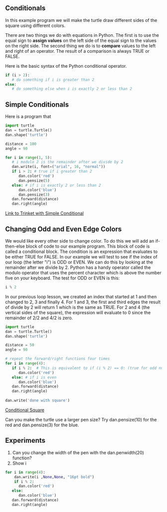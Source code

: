 ## Conditionals

In this example program we will make the turtle draw
different sides of the square using different colors.

There are two things we do with equations in Python.  The first is to use the equal sign to **assign values** on the left side of the equal sign to the values on the right side.  The second thing we do is to **compare** values to the left and right of an operator.  The result of a comparison is always TRUE or FALSE.

Here is the basic syntax of the Python conditional operator.

```py
if (i > 2):
   # do something if i is greater than 2
else:
   # do something else when i is exactly 2 or less than 2
```

## Simple Conditionals
Here is a program that 

```py
import turtle
dan = turtle.Turtle()
dan.shape('turtle')

distance = 100
angle = 90

for i in range(1, 5):
   # i modulo 2 is the remainder after we divide by 2
   dan.write(i, font=("arial", 16, "normal"))
   if i > 2: # true if i greater than 2
      dan.color('red')
      dan.pensize(5)
   else: # if i is exactly 2 or less than 2
      dan.color('blue')
      dan.pensize(3)
   dan.forward(distance)
   dan.right(angle)
```

[Link to Trinket with Simple Conditional](https://trinket.io/python/db5978a312)

## Changing Odd and Even Edge Colors
We would like every other side to change color.  To do this we will add an if-then-else block of code to our example program.  This block of code is called a conditional block.  The condition is an expression that evaluates to be either TRUE for FALSE.  In our example we will test to see if the index of our loop (the letter "i") is ODD or EVEN.  We can do this by looking at the remainder after we divide by 2.  Python has a handy operator called the modulo operator that uses the percent character which is above the number five on your keyboard.  The test for ODD or EVEN is this:

```py
i % 2
```

In our previous loop lesson, we created an index that started at 1 and then changed to 2, 3 and finally 4.  For 1 and 3, the first and third edges the result of divide by 2 will return 1 which is the same as TRUE.  For 2 and 4 (the vertical sides of the square), the expression will evaluate to 0 since the remainder of 2/2 and 4/2 is zero. 

```py
import turtle
dan = turtle.Turtle()
dan.shape('turtle')

distance = 50
angle = 90

# repeat the forward/right functions four times
for i in range(4):
   if i % 2:  # This is equivalent to if (i % 2) == 0: (true for odd numbers)
      dan.color('red')
   else: # if i is even
      dan.color('blue')
   dan.forward(distance)
   dan.right(angle)
   
dan.write('done with square')
```

[Conditional Square](https://trinket.io/library/trinkets/5b18dc55c6)

Can you make the turtle use a larger pen size?  Try dan.pensize(10) for the red and dan.pensize(3) for the blue.

## Experiments
1. Can you change the width of the pen with the dan.penwidth(20) function?
2. Show i
```py
for i in range(4):
    dan.write(i ,None,None, "16pt bold")
    if i % 2:
      dan.color('red')
   else:
      dan.color('blue')
   dan.forward(distance)
   dan.right(angle)
```